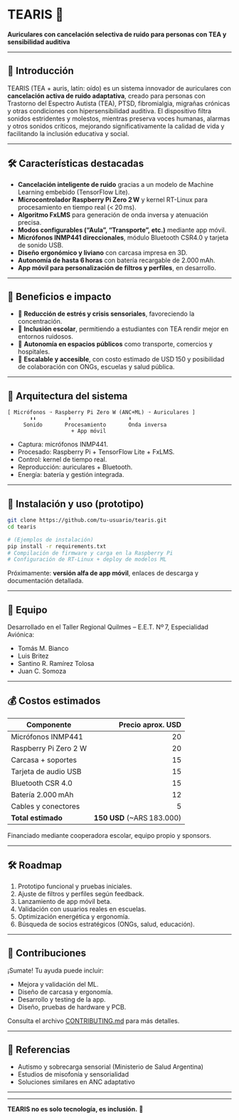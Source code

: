 
# TEARIS 🚀

**Auriculares con cancelación selectiva de ruido para personas con TEA y sensibilidad auditiva**

---

## 🎯 Introducción

TEARIS (TEA + auris, latín: oído) es un sistema innovador de auriculares con **cancelación activa de ruido adaptativa**, creado para personas con Trastorno del Espectro Autista (TEA), PTSD, fibromialgia, migrañas crónicas y otras condiciones con hipersensibilidad auditiva. El dispositivo filtra sonidos estridentes y molestos, mientras preserva voces humanas, alarmas y otros sonidos críticos, mejorando significativamente la calidad de vida y facilitando la inclusión educativa y social.

---

## 🛠️ Características destacadas

- **Cancelación inteligente de ruido** gracias a un modelo de Machine Learning embebido (TensorFlow Lite).
- **Microcontrolador Raspberry Pi Zero 2 W** y kernel RT-Linux para procesamiento en tiempo real (< 20 ms).
- **Algoritmo FxLMS** para generación de onda inversa y atenuación precisa.
- **Modos configurables (“Aula”, “Transporte”, etc.)** mediante app móvil.
- **Micrófonos INMP441 direccionales**, módulo Bluetooth CSR4.0 y tarjeta de sonido USB.
- **Diseño ergonómico y liviano** con carcasa impresa en 3D.
- **Autonomía de hasta 6 horas** con batería recargable de 2.000 mAh.
- **App móvil para personalización de filtros y perfiles**, en desarrollo.

---

## 🧩 Beneficios e impacto

- 🔹 **Reducción de estrés y crisis sensoriales**, favoreciendo la concentración.
- 🔹 **Inclusión escolar**, permitiendo a estudiantes con TEA rendir mejor en entornos ruidosos.
- 🔹 **Autonomía en espacios públicos** como transporte, comercios y hospitales.
- 🔹 **Escalable y accesible**, con costo estimado de USD 150 y posibilidad de colaboración con ONGs, escuelas y salud pública.

---

## 🧠 Arquitectura del sistema

```text
[ Micrófonos ➝ Raspberry Pi Zero W (ANC+ML) ➝ Auriculares ]
       ⬆⬇          ⬆                  ⬇
     Sonido       Procesamiento       Onda inversa
                    + App móvil
````

* Captura: micrófonos INMP441.
* Procesado: Raspberry Pi + TensorFlow Lite + FxLMS.
* Control: kernel de tiempo real.
* Reproducción: auriculares + Bluetooth.
* Energía: batería y gestión integrada.

---

## 🧪 Instalación y uso (prototipo)

```bash
git clone https://github.com/tu-usuario/tearis.git
cd tearis

# (Ejemplos de instalación)
pip install -r requirements.txt
# Compilación de firmware y carga en la Raspberry Pi
# Configuración de RT-Linux + deploy de modelos ML
```

Próximamente: **versión alfa de app móvil**, enlaces de descarga y documentación detallada.

---

## 👥 Equipo

Desarrollado en el Taller Regional Quilmes – E.E.T. Nº 7, Especialidad Aviónica:

* Tomás M. Bianco
* Luis Britez
* Santino R. Ramírez Tolosa
* Juan C. Somoza 

---

## 💰 Costos estimados

| Componente            |           Precio aprox. USD |
| --------------------- | --------------------------: |
| Micrófonos INMP441    |                          20 |
| Raspberry Pi Zero 2 W |                          20 |
| Carcasa + soportes    |                          15 |
| Tarjeta de audio USB  |                          15 |
| Bluetooth CSR 4.0     |                          15 |
| Batería 2.000 mAh     |                          12 |
| Cables y conectores   |                           5 |
| **Total estimado**    | **150 USD** (\~ARS 183.000) |

Financiado mediante cooperadora escolar, equipo propio y sponsors.

---

## 🛠️ Roadmap

1. Prototipo funcional y pruebas iniciales.
2. Ajuste de filtros y perfiles según feedback.
3. Lanzamiento de app móvil beta.
4. Validación con usuarios reales en escuelas.
5. Optimización energética y ergonomía.
6. Búsqueda de socios estratégicos (ONGs, salud, educación).

---

## 🎉 Contribuciones

¡Sumate! Tu ayuda puede incluir:

* Mejora y validación del ML.
* Diseño de carcasa y ergonomía.
* Desarrollo y testing de la app.
* Diseño, pruebas de hardware y PCB.

Consulta el archivo [CONTRIBUTING.md](CONTRIBUTING.md) para más detalles.


---

## 🔗 Referencias

* Autismo y sobrecarga sensorial (Ministerio de Salud Argentina)
* Estudios de misofonía y sensorialidad
* Soluciones similares en ANC adaptativo

---
---

**TEARIS no es solo tecnología, es inclusión.** 🚀

```

